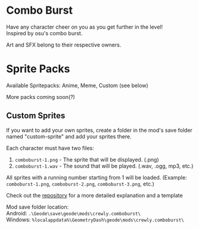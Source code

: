 # Combo Burst

Have any character cheer on you as you get further in the level!  
Inspired by osu's combo burst.

Art and SFX belong to their respective owners.

# Sprite Packs

Available Spritepacks: Anime, Meme, Custom (see below)

More packs coming soon(?)

## Custom Sprites
If you want to add your own sprites, create a folder in the mod's save folder named "custom-sprite" and add your sprites there.  

Each character must have two files:
1. `comboburst-1.png` - The sprite that will be displayed. (.png)
2. `comboburst-1.wav` - The sound that will be played. (.wav, .ogg, mp3, etc.)

All sprites with a running number starting from 1 will be loaded.
(Example: `comboburst-1.png`, `comboburst-2.png`, `comboburst-3.png`, etc.)

Check out the [repository](https://github.com/crewly/comboBurst) for a more detailed explanation and a template

Mod save folder location:  
Android: `.\Geode\save\geode\mods\crewly.comboburst\`  
Windows: `%localappdata%\GeometryDash\geode\mods\crewly.comboburst\`  